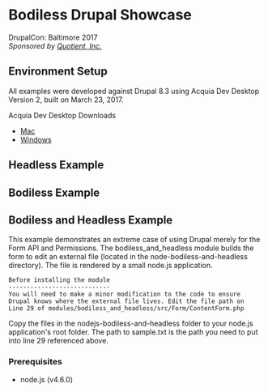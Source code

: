 # Bodiless Drupal Showcase  
DrupalCon: Baltimore 2017  
_Sponsored by [Quotient, Inc.](http://www.quotient-inc.com)_

## Environment Setup

All examples were developed against Drupal 8.3 using Acquia Dev Desktop Version 2, built on March 23, 2017.

Acquia Dev Desktop Downloads  
- [Mac](https://dev.acquia.com/sites/default/files/downloads/dev-desktop/AcquiaDevDesktop-2-2017-03-23.dmg)  
- [Windows](https://dev.acquia.com/sites/default/files/downloads/dev-desktop/AcquiaDevDesktop-2-2017-03-23.exe)  

## Headless Example

## Bodiless Example

## Bodiless and Headless Example

This example demonstrates an extreme case of using Drupal merely for the Form API and Permissions. The bodiless_and_headless module builds the form to edit an external file (located in the node-bodiless-and-headless directory). The file is rendered by a small node.js application.

```
Before installing the module
----------------------------
You will need to make a minor modification to the code to ensure
Drupal knows where the external file lives. Edit the file path on
Line 29 of modules/bodiless_and_headless/src/Form/ContentForm.php
```

Copy the files in the nodejs-bodiless-and-headless folder to your node.js application's root folder. The path to sample.txt is the path you need to put into line 29 referenced above.

### Prerequisites
- node.js (v4.6.0)

